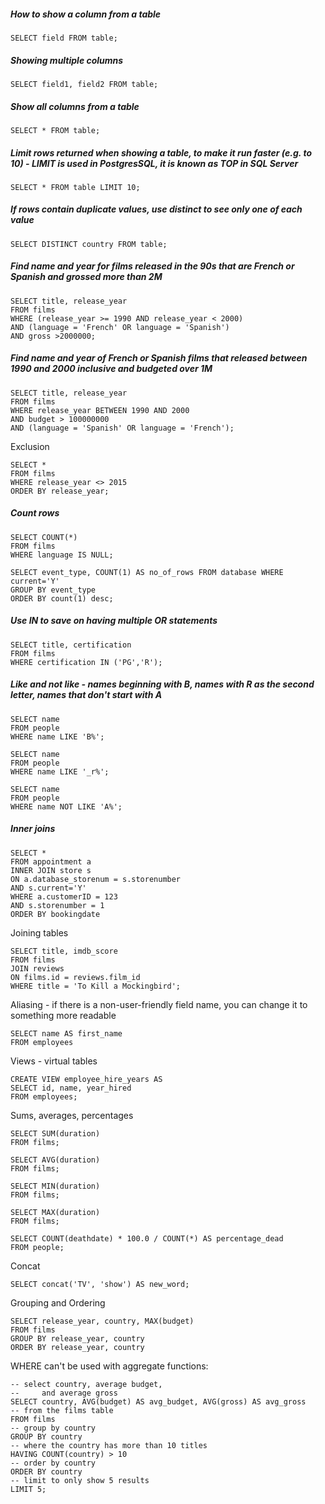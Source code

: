 ##### How to show a column from a table
```
SELECT field FROM table;
```

##### Showing multiple columns
```
SELECT field1, field2 FROM table;
```

##### Show all columns from a table
```
SELECT * FROM table;
```

##### Limit rows returned when showing a table, to make it run faster (e.g. to 10) - LIMIT is used in PostgresSQL, it is known as TOP in SQL Server
```
SELECT * FROM table LIMIT 10;
```

##### If rows contain duplicate values, use distinct to see only one of each value
```
SELECT DISTINCT country FROM table;
```

##### Find name and year for films released in the 90s that are French or Spanish and grossed more than 2M
```
SELECT title, release_year
FROM films
WHERE (release_year >= 1990 AND release_year < 2000)
AND (language = 'French' OR language = 'Spanish')
AND gross >2000000;
```

##### Find name and year of French or Spanish films that released between 1990 and 2000 inclusive and budgeted over 1M
```
SELECT title, release_year
FROM films
WHERE release_year BETWEEN 1990 AND 2000
AND budget > 100000000
AND (language = 'Spanish' OR language = 'French');
```

Exclusion
```
SELECT *
FROM films
WHERE release_year <> 2015
ORDER BY release_year;
```

##### Count rows
```
SELECT COUNT(*)
FROM films
WHERE language IS NULL;
```

```
SELECT event_type, COUNT(1) AS no_of_rows FROM database WHERE current='Y'
GROUP BY event_type
ORDER BY count(1) desc;
```

##### Use IN to save on having multiple OR statements
```
SELECT title, certification
FROM films
WHERE certification IN ('PG','R');
```

##### Like and not like - names beginning with B, names with R as the second letter, names that don't start with A
```
SELECT name
FROM people
WHERE name LIKE 'B%';
```

```
SELECT name
FROM people
WHERE name LIKE '_r%';
```

```
SELECT name
FROM people
WHERE name NOT LIKE 'A%';
```

##### Inner joins
```
SELECT *
FROM appointment a
INNER JOIN store s
ON a.database_storenum = s.storenumber
AND s.current='Y'
WHERE a.customerID = 123
AND s.storenumber = 1
ORDER BY bookingdate
```

Joining tables
```
SELECT title, imdb_score
FROM films
JOIN reviews
ON films.id = reviews.film_id
WHERE title = 'To Kill a Mockingbird';
```

Aliasing - if there is a non-user-friendly field name, you can change it to something more readable
```
SELECT name AS first_name
FROM employees
```

Views - virtual tables
```
CREATE VIEW employee_hire_years AS
SELECT id, name, year_hired
FROM employees;
```

Sums, averages, percentages
```
SELECT SUM(duration)
FROM films;

SELECT AVG(duration)
FROM films;

SELECT MIN(duration)
FROM films;

SELECT MAX(duration)
FROM films;

SELECT COUNT(deathdate) * 100.0 / COUNT(*) AS percentage_dead
FROM people;
```

Concat
```
SELECT concat('TV', 'show') AS new_word;
```

Grouping and Ordering
```
SELECT release_year, country, MAX(budget)
FROM films
GROUP BY release_year, country
ORDER BY release_year, country
```

WHERE can't be used with aggregate functions:
```
-- select country, average budget, 
--     and average gross
SELECT country, AVG(budget) AS avg_budget, AVG(gross) AS avg_gross
-- from the films table
FROM films
-- group by country 
GROUP BY country
-- where the country has more than 10 titles
HAVING COUNT(country) > 10
-- order by country
ORDER BY country
-- limit to only show 5 results
LIMIT 5;
```
